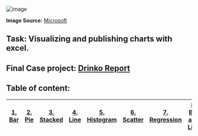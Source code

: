 
![image](https://github.com/Kmohamedalie/Excel-Data-Visualization/assets/63104472/8801c49a-ab24-495b-abb1-316838a560ca)

**Image Source:**    [Microsoft](https://www.microsoft.com/en-gb/microsoft-365/excel)


## **Task**:  Visualizing and publishing charts with excel.



<!--##  **Lectures available:** [The Complete Data Visualization Course with Python, R, Tableau, and Excel with Elitsa Kaloyanova](https://365datascience.com/login/?redirectUrl=https%3A%2F%2Flearn.365datascience.com%2Fcourses%2Fpreview%2Fdata-visualization%2F)-->
##  **Final Case project:** [Drinko Report](https://kmohamedalie.github.io/Excel-Data-Visualization/)



<!--Table of content -->
## **Table of content:**

|  <a href="https://kmohamedalie.github.io/Excel-Data-Visualization/bar_chart_data.htm">**1. Bar**</a>       | <a href="">**2. Pie**</a>        |  <a href="https://kmohamedalie.github.io/Excel-Data-Visualization/stacked_area_chart_data.htm">**3. Stacked**</a> |  <a href="https://kmohamedalie.github.io/Excel-Data-Visualization/line_chart_data.htm">**4. Line**</a>      | <a href="https://kmohamedalie.github.io/Excel-Data-Visualization/histogram_data.htm">**5. Histogram**</a>  |  <a href="https://kmohamedalie.github.io/Excel-Data-Visualization/scatter_data.htm">**6. Scatter**</a> |<a href="https://kmohamedalie.github.io/Excel-Data-Visualization/scatter_plot_ii.htm">**7. Regression**</a> | <a href="https://kmohamedalie.github.io/Excel-Data-Visualization/bar_line_chart_data.htm">**8. Bar and Line**</a> | <a href="">**9. Dash Boarding**</a>|
| -------------------------------- | ---------------------------------|------------------------------  | -------------------------------- | ---------------------------------|------------------------------  |---------------------------------|------------------------------  |------------------------------  |



